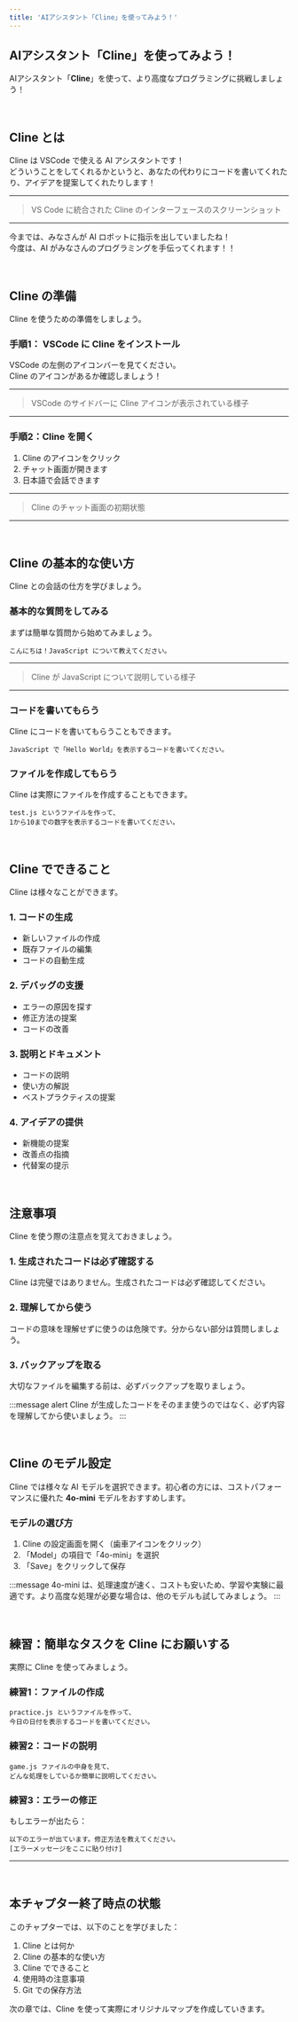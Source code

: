 ```yaml
---
title: 'AIアシスタント「Cline」を使ってみよう！'
---
```


## AIアシスタント「Cline」を使ってみよう！

AIアシスタント「**Cline**」を使って、より高度なプログラミングに挑戦しましょう！

<br/>

## Cline とは

Cline は VSCode で使える AI アシスタントです！\
どういうことをしてくれるかというと、あなたの代わりにコードを書いてくれたり、アイデアを提案してくれたりします！

---

> VS Code に統合された Cline のインターフェースのスクリーンショット

---

今までは、みなさんが AI ロボットに指示を出していましたね！\
今度は、AI がみなさんのプログラミングを手伝ってくれます！！

<br/>

## Cline の準備

Cline を使うための準備をしましょう。

### 手順1： VSCode に Cline をインストール

VSCode の左側のアイコンバーを見てください。\
Cline のアイコンがあるか確認しましょう！

---

> VSCode のサイドバーに Cline アイコンが表示されている様子

---

### 手順2：Cline を開く

1. Cline のアイコンをクリック
2. チャット画面が開きます
3. 日本語で会話できます

---

> Cline のチャット画面の初期状態

---

<br/>

## Cline の基本的な使い方

Cline との会話の仕方を学びましょう。

### 基本的な質問をしてみる

まずは簡単な質問から始めてみましょう。

```
こんにちは！JavaScript について教えてください。
```

---

> Cline が JavaScript について説明している様子

---

### コードを書いてもらう

Cline にコードを書いてもらうこともできます。

```
JavaScript で「Hello World」を表示するコードを書いてください。
```

### ファイルを作成してもらう

Cline は実際にファイルを作成することもできます。

```
test.js というファイルを作って、
1から10までの数字を表示するコードを書いてください。
```

<br/>

## Cline でできること

Cline は様々なことができます。

### 1. コードの生成

- 新しいファイルの作成
- 既存ファイルの編集
- コードの自動生成

### 2. デバッグの支援

- エラーの原因を探す
- 修正方法の提案
- コードの改善

### 3. 説明とドキュメント

- コードの説明
- 使い方の解説
- ベストプラクティスの提案

### 4. アイデアの提供

- 新機能の提案
- 改善点の指摘
- 代替案の提示

<br/>

## 注意事項

Cline を使う際の注意点を覚えておきましょう。

### 1. 生成されたコードは必ず確認する

Cline は完璧ではありません。生成されたコードは必ず確認してください。

### 2. 理解してから使う

コードの意味を理解せずに使うのは危険です。分からない部分は質問しましょう。

### 3. バックアップを取る

大切なファイルを編集する前は、必ずバックアップを取りましょう。

:::message alert
Cline が生成したコードをそのまま使うのではなく、必ず内容を理解してから使いましょう。
:::

<br/>

## Cline のモデル設定

Cline では様々な AI モデルを選択できます。初心者の方には、コストパフォーマンスに優れた **4o-mini** モデルをおすすめします。

### モデルの選び方

1. Cline の設定画面を開く（歯車アイコンをクリック）
2. 「Model」の項目で「4o-mini」を選択
3. 「Save」をクリックして保存

:::message
4o-mini は、処理速度が速く、コストも安いため、学習や実験に最適です。より高度な処理が必要な場合は、他のモデルも試してみましょう。
:::

<br/>

## 練習：簡単なタスクを Cline にお願いする

実際に Cline を使ってみましょう。

### 練習1：ファイルの作成

```
practice.js というファイルを作って、
今日の日付を表示するコードを書いてください。
```

### 練習2：コードの説明

```
game.js ファイルの中身を見て、
どんな処理をしているか簡単に説明してください。
```

### 練習3：エラーの修正

もしエラーが出たら：

```
以下のエラーが出ています。修正方法を教えてください。
[エラーメッセージをここに貼り付け]
```

---

<br/>

## 本チャプター終了時点の状態

このチャプターでは、以下のことを学びました：

1. Cline とは何か
2. Cline の基本的な使い方
3. Cline でできること
4. 使用時の注意事項
5. Git での保存方法

次の章では、Cline を使って実際にオリジナルマップを作成していきます。
